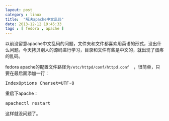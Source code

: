 ```yaml
---
layout: post
category : linux
title:  "解决apache中文乱码"
date: 2013-12-12 19:45:33 
tags : [ fedora , apache ]
---
```

以前没留意apache中文乱码的问题，文件夹和文件都喜欢用英语的形式，没出什么问题。今天拷贝别人的源码进行学习，目录和文件有些是中文的，就出现了蛋疼的乱码。
<!-- more -->

fedora apache的配置文件路径为`/etc/httpd/conf/httpd.conf 
`，很简单，只要在最后面添加一行：

<pre class="prettyprint linenums">
IndexOptions Charset=UTF-8
</pre>

重启下apache：

<pre class="prettyprint linenums">
apachectl restart
</pre>

这样就没问题了。